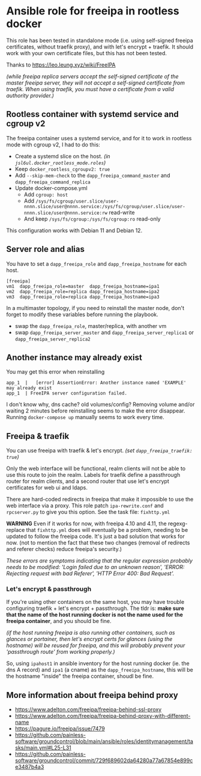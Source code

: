 # Ansible role for freeipa in rootless docker

This role has been tested in standalone mode (i.e. using self-signed freeipa certificates, without traefik proxy), 
and with let's encrypt + traefik. It should work with your own certificate files, but this has not been tested.

Thanks to https://leo.leung.xyz/wiki/FreeIPA

*(while freeipa replica servers accept the self-signed certificate of the master freeipa server, they will not accept a self-signed certificate from traefik. When using traefik, you must have a certificate from a valid authority provider.)*

## Rootless container with systemd service and cgroup v2

The freeipa container uses a systemd service, and for it to work in rootless mode with cgroup v2, I had to do this:

- Create a systemd slice on the host. *(in `jsl6ul.docker_rootless_mode.roles`)*
- Keep `docker_rootless_cgroupv2: true`
- Add `--skip-mem-check` to the `dapp_freeipa_command_master` and `dapp_freeipa_command_replica`
- Update docker-compose.yml
  - Add `cgroup: host`
  - Add `/sys/fs/cgroup/user.slice/user-nnnn.slice/user@nnnn.service:/sys/fs/cgroup/user.slice/user-nnnn.slice/user@nnnn.service:rw` read-write
  - And keep `/sys/fs/cgroup:/sys/fs/cgroup:ro` read-only

This configuration works with Debian 11 and Debian 12.

## Server role and alias

You have to set a `dapp_freeipa_role` and `dapp_freeipa_hostname` for each host.

```
[freeipa]
vm1  dapp_freeipa_role=master  dapp_freeipa_hostname=ipa1
vm2  dapp_freeipa_role=replica dapp_freeipa_hostname=ipa2
vm3  dapp_freeipa_role=replica dapp_freeipa_hostname=ipa3
```

In a multimaster topology, if you need to reinstall the master node, don't forget to modify these variables before running the playbook.
- swap the `dapp_freeipa_role`, master/replica, with another vm
- swap `dapp_freeipa_server_master` and `dapp_freeipa_server_replica1` or `dapp_freeipa_server_replica2`

## Another instance may already exist

You may get this error when reinstalling

```
app_1  |   [error] AssertionError: Another instance named 'EXAMPLE' may already exist
app_1  | FreeIPA server configuration failed.
```

I don't know why, dns cache? old volumes/config?
Removing volume and/or waiting 2 minutes before reinstalling seems to make the error disappear.
Running `docker-compose up` manually seems to work every time.

## Freeipa & traefik

You can use freeipa with traefik & let's encrypt. *(set `dapp_freeipa_traefik: true`)*

Only the web interface will be functional, realm clients will not be able to use this route to join the realm. 
Labels for traefik define a passthrough router for realm clients, and a second router that use let's encrypt 
certificates for web ui and ldaps.

There are hard-coded redirects in freeipa that make it impossible to use the web interface via a proxy.
This role patch `ipa-rewrite.conf` and `rpcserver.py` to give you this option. See the task file: `fixhttp.yml`

**WARNING** Even if it works for now, with freeipa 4.10 and 4.11, the regexg-replace that `fixhttp.yml` does will eventually 
be a problem, needing to be updated to follow the freeipa code. It's just a bad solution that works for now. 
(not to mention the fact that these two changes (removal of redirects and referer checks) reduce freeipa's security.)

*These errors are symptoms indicating that the regular expression probably needs to be modified:
'Login failed due to an unknown reason', 'ERROR: Rejecting request with bad Referer', 'HTTP Error 400: Bad Request'.*

### Let's encrypt & passthrough
If you're using other containers on the same host, you may have trouble configuring traefik + let's encrypt + passthrough.
The tldr is: **make sure that the name of the host running docker is not the name used for the freeipa container**, 
and you should be fine.

*(if the host running freeipa is also running other containers, such as glances or portainer, then let's encrypt certs for 
glances (using the hostname) will be reused for freeipa, and this will probably prevent your 'passthrough route' from working properly.)*

So, using `ipahost1` in ansible inventory for the host running docker (ie. the dns A record) 
and `ipa1` (a cname) as the `dapp_freeipa_hostname`, this will be the hostname "inside" the freeipa container, shoudl be fine.

## More information about freeipa behind proxy

- https://www.adelton.com/freeipa/freeipa-behind-ssl-proxy
- https://www.adelton.com/freeipa/freeipa-behind-proxy-with-different-name
- https://pagure.io/freeipa/issue/7479
- https://github.com/painless-software/groundcontrol/blob/main/ansible/roles/identitymanagement/tasks/main.yml#L25-L31
- https://github.com/painless-software/groundcontrol/commit/729f689602da64280a77a67854e899ce3487b4a3
